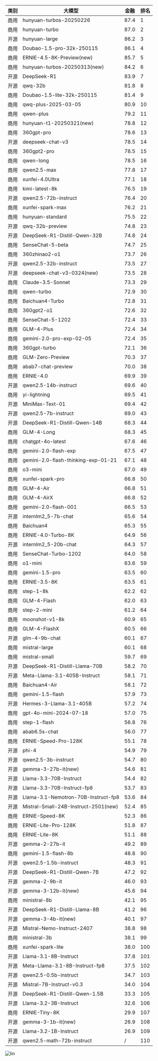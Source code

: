 
| 类别 | 大模型                         | 金融 | 排名 |
|-----|------------------------------|---------|----|
|商用|hunyuan-turbos-20250226|87.4|1|
|商用|hunyuan-turbo|87.0|2|
|开源|hunyuan-large|86.2|3|
|商用|Doubao-1.5-pro-32k-250115|86.1|4|
|商用|ERNIE-4.5-8K-Preview(new)|85.7|5|
|商用|hunyuan-turbos-20250313(new)|84.2|6|
|开源|DeepSeek-R1|83.9|7|
|开源|qwq-32b|81.8|8|
|商用|Doubao-1.5-lite-32k-250115|81.4|9|
|商用|qwq-plus-2025-03-05|80.9|10|
|商用|qwen-plus|79.2|11|
|商用|hunyuan-t1-20250321(new)|78.8|12|
|商用|360gpt-pro|78.6|13|
|开源|deepseek-chat-v3|78.5|14|
|商用|360gpt2-pro|78.5|15|
|商用|qwen-long|78.5|16|
|商用|qwen2.5-max|77.8|17|
|商用|xunfei-4.0Ultra|77.1|18|
|商用|kimi-latest-8k|76.5|19|
|开源|qwen2.5-72b-instruct|76.4|20|
|商用|xunfei-spark-max|76.2|21|
|商用|hunyuan-standard|75.5|22|
|开源|qwq-32b-preview|74.8|23|
|开源|DeepSeek-R1-Distill-Qwen-32B|74.8|24|
|商用|SenseChat-5-beta|74.7|25|
|商用|360zhinao2-o1|73.7|26|
|开源|qwen2.5-32b-instruct|73.5|27|
|开源|deepseek-chat-v3-0324(new)|73.5|28|
|商用|Claude-3.5-Sonnet|73.3|29|
|商用|qwen-turbo|72.9|30|
|商用|Baichuan4-Turbo|72.8|31|
|商用|360gpt2-o1|72.6|32|
|商用|SenseChat-5-1202|72.4|33|
|商用|GLM-4-Plus|72.4|34|
|商用|gemini-2.0-pro-exp-02-05|72.4|35|
|商用|360gpt-turbo|72.1|36|
|商用|GLM-Zero-Preview|70.3|37|
|商用|abab7-chat-preview|70.0|38|
|商用|ERNIE-4.0|69.9|39|
|开源|qwen2.5-14b-instruct|69.6|40|
|商用|yi-lightning|69.5|41|
|开源|MiniMax-Text-01|69.4|42|
|开源|qwen2.5-7b-instruct|69.0|43|
|开源|DeepSeek-R1-Distill-Qwen-14B|68.3|44|
|商用|GLM-4-Long|68.3|45|
|商用|chatgpt-4o-latest|67.6|46|
|商用|gemini-2.0-flash-exp|67.5|47|
|商用|gemini-2.0-flash-thinking-exp-01-21|67.1|48|
|商用|o3-mini|67.0|49|
|商用|xunfei-spark-pro|66.8|50|
|商用|GLM-4-Air|66.8|51|
|商用|GLM-4-AirX|66.8|52|
|商用|gemini-2.0-flash-001|66.5|53|
|开源|internlm2_5-7b-chat|65.6|54|
|商用|Baichuan4|65.3|55|
|商用|ERNIE-4.0-Turbo-8K|64.9|56|
|开源|internlm2_5-20b-chat|64.3|57|
|商用|SenseChat-Turbo-1202|64.0|58|
|商用|o1-mini|63.6|59|
|商用|gemini-1.5-pro|63.5|60|
|商用|ERNIE-3.5-8K|63.5|61|
|商用|step-1-8k|62.2|62|
|商用|GLM-4-Flash|62.0|63|
|商用|step-2-mini|61.2|64|
|商用|moonshot-v1-8k|60.9|65|
|商用|GLM-4-FlashX|60.5|66|
|开源|glm-4-9b-chat|60.1|67|
|商用|mistral-large|60.1|68|
|商用|mistral-small|59.7|69|
|开源|DeepSeek-R1-Distill-Llama-70B|58.2|70|
|开源|Meta-Llama-3.1-405B-Instruct|58.1|71|
|商用|Baichuan4-Air|58.1|72|
|商用|gemini-1.5-flash|57.9|73|
|开源|Hermes-3-Llama-3.1-405B|57.2|74|
|商用|gpt-4o-mini-2024-07-18|57.0|75|
|商用|step-1-flash|56.8|76|
|商用|abab6.5s-chat|56.0|77|
|商用|ERNIE-Speed-Pro-128K|55.1|78|
|开源|phi-4|54.9|79|
|开源|qwen2.5-3b-instruct|54.7|80|
|开源|gemma-3-27b-it(new)|54.6|81|
|开源|Llama-3.3-70B-Instruct|54.4|82|
|开源|Llama-3.3-70B-Instruct-fp8|53.7|83|
|开源|Llama-3.1-Nemotron-70B-Instruct-fp8|53.6|84|
|开源|Mistral-Small-24B-Instruct-2501(new)|52.4|85|
|商用|ERNIE-Speed-8K|52.3|86|
|商用|ERNIE-Lite-Pro-128K|51.8|87|
|商用|ERNIE-Lite-8K|51.1|88|
|开源|gemma-2-27b-it|49.2|89|
|商用|gemini-1.5-flash-8b|48.8|90|
|开源|qwen2.5-1.5b-instruct|48.3|91|
|开源|DeepSeek-R1-Distill-Qwen-7B|47.2|92|
|开源|gemma-2-9b-it|46.0|93|
|开源|gemma-3-12b-it(new)|45.6|94|
|商用|ministral-8b|42.1|95|
|开源|DeepSeek-R1-Distill-Llama-8B|41.2|96|
|开源|gemma-3-4b-it(new)|40.1|97|
|开源|Mistral-Nemo-Instruct-2407|38.8|98|
|商用|ministral-3b|38.1|99|
|商用|xunfei-spark-lite|38.0|100|
|开源|Llama-3.1-8B-Instruct|37.8|101|
|开源|Meta-Llama-3.1-8B-Instruct-fp8|37.5|102|
|开源|qwen2.5-0.5b-instruct|34.7|103|
|开源|Mistral-7B-Instruct-v0.3|34.0|104|
|开源|DeepSeek-R1-Distill-Qwen-1.5B|33.3|105|
|开源|Llama-3.2-3B-Instruct|32.6|106|
|商用|ERNIE-Tiny-8K|29.9|107|
|开源|gemma-3-1b-it(new)|26.9|108|
|开源|Llama-3.2-1B-Instruct|26.9|109|
|开源|qwen2.5-math-72b-instruct|/|110|


![lin](../pic/金融.png)
